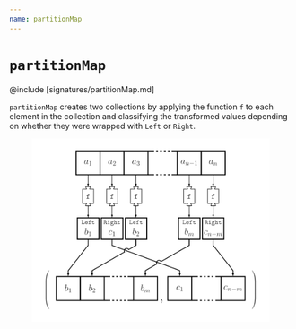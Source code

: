 ```yaml
---
name: partitionMap
---
```


# `partitionMap`

@include [signatures/partitionMap.md]

`partitionMap` creates two collections by applying the function `f` to each element in the collection and classifying the transformed values depending on whether they were wrapped with `Left` or `Right`.

<figure class="diagram">
  <img src="images/partitionMap.svg" alt="partitionMap function">
  <!-- <figcaption class="diagram-desc"></figcaption> -->
</figure>
